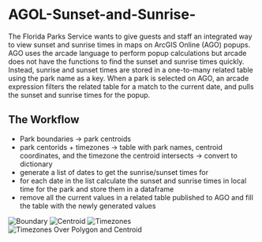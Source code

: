 # AGOL-Sunset-and-Sunrise-
The Florida Parks Service wants to give guests and staff an integrated way to view sunset and sunrise times in maps on ArcGIS Online (AGO) popups. AGO uses the arcade language to perform popup calculations but arcade does not have the functions to find the sunset and sunrise times quickly. Instead, sunrise and sunset times are stored in a one-to-many related table using the park name as a key. When a park is selected on AGO, an arcade expression filters the related table for a match to the current date, and pulls the sunset and sunrise times for the popup.

## The Workflow
* Park boundaries -> park centroids
* park centorids + timezones -> table with park names, centroid coordinates, and the timezone the centroid intersects -> convert to dictionary
* generate a list of dates to get the sunrise/sunset times for
* for each date in the list calculate the sunset and sunrise times in local time for the park and store them in a dataframe
* remove all the current values in a related table published to AGO and fill the table with the newly generated values

![Boundary](https://github.com/user-attachments/assets/0299f885-59ed-4628-98da-5406ae4516b4)
![Centroid](https://github.com/user-attachments/assets/5d6ff093-33cf-42f9-bfd5-16363ce361d8)
![Timezones](https://github.com/user-attachments/assets/8a6ed489-e63e-49aa-93b1-cce295a0d835)
![Timezones Over Polygon and Centroid](https://github.com/user-attachments/assets/8c8d4765-835f-4696-aa08-adc4f89c8f5f)




